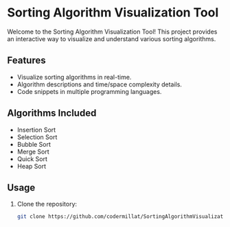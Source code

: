 # Sorting Algorithm Visualization Tool

Welcome to the Sorting Algorithm Visualization Tool! This project provides an interactive way to visualize and understand various sorting algorithms.

## Features

- Visualize sorting algorithms in real-time.
- Algorithm descriptions and time/space complexity details.
- Code snippets in multiple programming languages.

## Algorithms Included

- Insertion Sort
- Selection Sort
- Bubble Sort
- Merge Sort
- Quick Sort
- Heap Sort

## Usage

1. Clone the repository:

   ```bash
   git clone https://github.com/codermillat/SortingAlgorithmVisualizationTool.git
